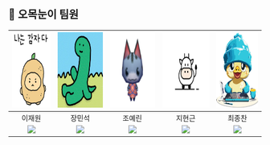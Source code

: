 ## 👋 오목눈이 팀원

| [<img src="https://github.com/beyond-sw-camp/be04-final-OmokNoonE-PPM/blob/main/docs/img/contributors/%EC%9D%B4%EC%9E%AC%EC%9B%90.png?raw=true" height=150/>](https://github.com/jlee38266) | [<img src="https://github.com/beyond-sw-camp/be04-final-OmokNoonE-PPM/blob/main/docs/img/contributors/%EC%9E%A5%EB%AF%BC%EC%84%9D.jpg?raw=true" height=150/>](https://github.com/ms1011) | [<img src="https://github.com/beyond-sw-camp/be04-final-OmokNoonE-PPM/blob/main/docs/img/contributors/%EC%A1%B0%EC%98%88%EB%A6%B0.png?raw=true" height=150/>](https://github.com/orlzlL) | [<img src="https://github.com/beyond-sw-camp/be04-final-OmokNoonE-PPM/blob/main/docs/img/contributors/%EC%A7%80%ED%98%84%EA%B7%BC.png?raw=true" height=150/>](https://github.com/jihyeongeun) | [<img src="https://github.com/beyond-sw-camp/be04-final-OmokNoonE-PPM/blob/main/docs/img/contributors/%EC%B5%9C%EC%A2%85%EC%B0%AC.png?raw=true" height=150/>](https://github.com/CJC0512) |
| :----------------------------------------------------------: | :----------------------------------------------------------: | :----------------------------------------------------------: | :----------------------------------------------------------: | :----------------------------------------------------------: |
|                            이재원                            |                            장민석                            |                            조예린                            |                            지현근                            |                            최종찬                            |
| [<img src="https://img.shields.io/badge/Github-Link-181717?logo=Github">](https://github.com/jlee38266) | [<img src="https://img.shields.io/badge/Github-Link-181717?logo=Github">](https://github.com/ms1011) | [<img src="https://img.shields.io/badge/Github-Link-181717?logo=Github">](https://github.com/orlzlL) | [<img src="https://img.shields.io/badge/Github-Link-181717?logo=Github">](https://github.com/jihyeongeun) | [<img src="https://img.shields.io/badge/Github-Link-181717?logo=Github">](https://github.com/CJC0512) |
